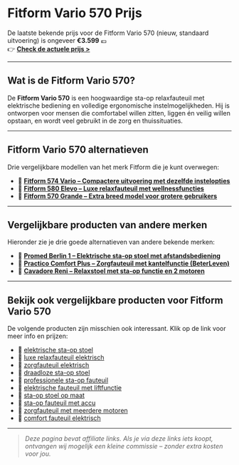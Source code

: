 # Fitform Vario 570 Prijs

De laatste bekende prijs voor de Fitform Vario 570 (nieuw, standaard uitvoering) is ongeveer **€3.599** 💶  
👉 **[Check de actuele prijs >](https://sta-opstoelen.nl/assortiment)**

---

## Wat is de Fitform Vario 570?

De **Fitform Vario 570** is een hoogwaardige sta-op relaxfauteuil met elektrische bediening en volledige ergonomische instelmogelijkheden. Hij is ontworpen voor mensen die comfortabel willen zitten, liggen én veilig willen opstaan, en wordt veel gebruikt in de zorg en thuissituaties.

---

## Fitform Vario 570 alternatieven

Drie vergelijkbare modellen van het merk Fitform die je kunt overwegen:

- 🔗 **[Fitform 574 Vario – Compactere uitvoering met dezelfde instelopties](https://sta-opstoelen.nl/assortiment)**  
- 🔗 **[Fitform 580 Elevo – Luxe relaxfauteuil met wellnessfuncties](https://sta-opstoelen.nl/assortiment)**  
- 🔗 **[Fitform 570 Grande – Extra breed model voor grotere gebruikers](https://sta-opstoelen.nl/assortiment)**

---

## Vergelijkbare producten van andere merken

Hieronder zie je drie goede alternatieven van andere bekende merken:

- 🔗 **[Promed Berlin 1 – Elektrische sta-op stoel met afstandsbediening](https://www.amazon.nl/s?k=Promed+Berlin+1&tag=laptoplifepro-21)**  
- 🔗 **[Practico Comfort Plus – Zorgfauteuil met kantelfunctie (BeterLeven)](https://www.amazon.nl/s?k=Practico+Comfort+Plus&tag=laptoplifepro-21)**  
- 🔗 **[Cavadore Reni – Relaxstoel met sta-op functie en 2 motoren](https://www.amazon.nl/s?k=Cavadore+Reni&tag=laptoplifepro-21)**

---

## Bekijk ook vergelijkbare producten voor Fitform Vario 570

De volgende producten zijn misschien ook interessant. Klik op de link voor meer info en prijzen:

- 🔗 [elektrische sta-op stoel](https://www.amazon.nl/s?k=elektrische+sta-op+stoel&tag=laptoplifepro-21)  
- 🔗 [luxe relaxfauteuil elektrisch](https://www.amazon.nl/s?k=relaxfauteuil+elektrisch&tag=laptoplifepro-21)  
- 🔗 [zorgfauteuil elektrisch](https://www.amazon.nl/s?k=zorgfauteuil+elektrisch&tag=laptoplifepro-21)  
- 🔗 [draadloze sta-op stoel](https://www.amazon.nl/s?k=sta-op+stoel+draadloos&tag=laptoplifepro-21)  
- 🔗 [professionele sta-op fauteuil](https://www.amazon.nl/s?k=professionele+sta-op+fauteuil&tag=laptoplifepro-21)  
- 🔗 [elektrische fauteuil met liftfunctie](https://www.amazon.nl/s?k=fauteuil+liftfunctie&tag=laptoplifepro-21)  
- 🔗 [sta-op stoel op maat](https://www.amazon.nl/s?k=sta-op+stoel+maatwerk&tag=laptoplifepro-21)  
- 🔗 [sta-op fauteuil met accu](https://www.amazon.nl/s?k=sta-op+fauteuil+accu&tag=laptoplifepro-21)  
- 🔗 [zorgfauteuil met meerdere motoren](https://www.amazon.nl/s?k=zorgfauteuil+3+motoren&tag=laptoplifepro-21)  
- 🔗 [comfort fauteuil elektrisch](https://www.amazon.nl/s?k=comfort+fauteuil+elektrisch&tag=laptoplifepro-21)  

---

> *Deze pagina bevat affiliate links. Als je via deze links iets koopt, ontvangen wij mogelijk een kleine commissie – zonder extra kosten voor jou.*
